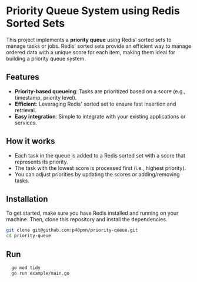 # Priority Queue System using Redis Sorted Sets

This project implements a **priority queue** using Redis' sorted sets to manage tasks or jobs. Redis' sorted sets provide an efficient way to manage ordered data with a unique score for each item, making them ideal for building a priority queue system.

## Features

- **Priority-based queueing**: Tasks are prioritized based on a score (e.g., timestamp, priority level).
- **Efficient**: Leveraging Redis' sorted set to ensure fast insertion and retrieval.
- **Easy integration**: Simple to integrate with your existing applications or services.

## How it works

- Each task in the queue is added to a Redis sorted set with a score that represents its priority.
- The task with the lowest score is processed first (i.e., highest priority).
- You can adjust priorities by updating the scores or adding/removing tasks.

## Installation

To get started, make sure you have Redis installed and running on your machine. Then, clone this repository and install the dependencies.

```bash
git clone git@github.com:p40pmn/priority-queue.git
cd priority-queue
```

## Run
```bash
  go mod tidy
  go run example/main.go
```

